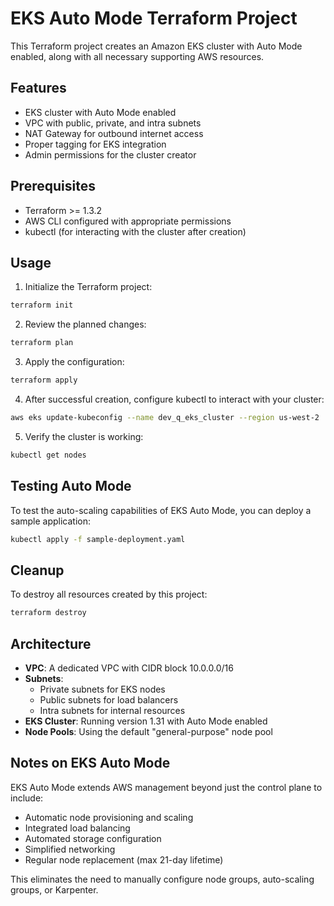 # EKS Auto Mode Terraform Project

This Terraform project creates an Amazon EKS cluster with Auto Mode enabled, along with all necessary supporting AWS resources.

## Features

- EKS cluster with Auto Mode enabled
- VPC with public, private, and intra subnets
- NAT Gateway for outbound internet access
- Proper tagging for EKS integration
- Admin permissions for the cluster creator

## Prerequisites

- Terraform >= 1.3.2
- AWS CLI configured with appropriate permissions
- kubectl (for interacting with the cluster after creation)

## Usage

1. Initialize the Terraform project:

```bash
terraform init
```

2. Review the planned changes:

```bash
terraform plan
```

3. Apply the configuration:

```bash
terraform apply
```

4. After successful creation, configure kubectl to interact with your cluster:

```bash
aws eks update-kubeconfig --name dev_q_eks_cluster --region us-west-2
```

5. Verify the cluster is working:

```bash
kubectl get nodes
```

## Testing Auto Mode

To test the auto-scaling capabilities of EKS Auto Mode, you can deploy a sample application:

```bash
kubectl apply -f sample-deployment.yaml
```

## Cleanup

To destroy all resources created by this project:

```bash
terraform destroy
```

## Architecture

- **VPC**: A dedicated VPC with CIDR block 10.0.0.0/16
- **Subnets**: 
  - Private subnets for EKS nodes
  - Public subnets for load balancers
  - Intra subnets for internal resources
- **EKS Cluster**: Running version 1.31 with Auto Mode enabled
- **Node Pools**: Using the default "general-purpose" node pool

## Notes on EKS Auto Mode

EKS Auto Mode extends AWS management beyond just the control plane to include:
- Automatic node provisioning and scaling
- Integrated load balancing
- Automated storage configuration
- Simplified networking
- Regular node replacement (max 21-day lifetime)

This eliminates the need to manually configure node groups, auto-scaling groups, or Karpenter.
